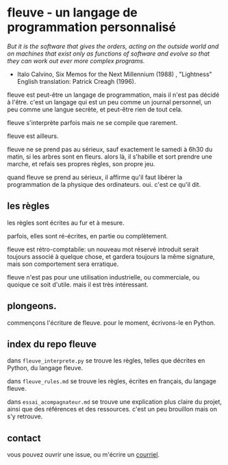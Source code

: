 # fleuve - un langage de programmation personnalisé

*But it is the software that gives the orders, acting on the outside world and on machines that exist only as functions of software and evolve so that they can work out ever more complex programs.*

- Italo Calvino, Six Memos for the Next Millennium (1988) , "Lightness" English translation: Patrick Creagh (1996).

fleuve est peut-être un langage de programmation, mais il n'est pas décidé à l'être. c'est un langage qui est un peu comme un journal personnel, un peu comme une langue secrète, et peut-être rien de tout cela.

fleuve s'interprète parfois mais ne se compile que rarement.

fleuve est ailleurs.

fleuve ne se prend pas au sérieux, sauf exactement le samedi à 6h30 du matin, si les arbres sont en fleurs. alors là, il s'habille et sort prendre une marche, et refais ses propres règles, son propre jeu.

quand fleuve se prend au sérieux, il affirme qu'il faut libérer la programmation de la physique des ordinateurs. oui. c'est ce qu'il dit.

## les règles

les règles sont écrites au fur et à mesure.

parfois, elles sont ré-écrites, en partie ou complètement.

fleuve est rétro-comptabile: un nouveau mot réservé introduit serait toujours associé à quelque chose, et gardera toujours la même signature, mais son comportement sera erratique.

fleuve n'est pas pour une utilisation industrielle, ou commerciale, ou quoique ce soit d'utile. mais il est très intéressant.

## plongeons.

commençons l'écriture de fleuve. pour le moment, écrivons-le en Python.

## index du repo fleuve

dans `fleuve_interprete.py` se trouve les règles, telles que décrites en Python, du langage fleuve.

dans `fleuve_rules.md` se trouve les règles, écrites en français, du langage fleuve.

dans `essai_acompagnateur.md` se trouve une explication plus claire du projet, ainsi que des références et des ressources. c'est un peu brouillon mais on s'y retrouve.

## contact

vous pouvez ouvrir une issue, ou m'écrire un [courriel](fleuve.programmation@gmail.com).

